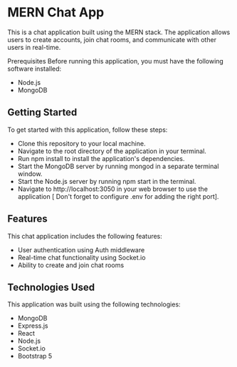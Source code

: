 # MERN Chat App
This is a chat application built using the MERN stack. The application allows users to create accounts, join chat rooms, and communicate with other users in real-time.

Prerequisites
Before running this application, you must have the following software installed:
- Node.js
- MongoDB

## Getting Started
To get started with this application, follow these steps:

- Clone this repository to your local machine.
- Navigate to the root directory of the application in your terminal.
- Run npm install to install the application's dependencies.
- Start the MongoDB server by running mongod in a separate terminal window.
- Start the Node.js server by running npm start in the terminal.
- Navigate to http://localhost:3050 in your web browser to use the application [ Don't forget to configure .env for adding the right port].
## Features
This chat application includes the following features:

- User authentication using Auth middleware
- Real-time chat functionality using Socket.io
- Ability to create and join chat rooms

## Technologies Used
This application was built using the following technologies:

- MongoDB
- Express.js
- React
- Node.js
- Socket.io
- Bootstrap 5
